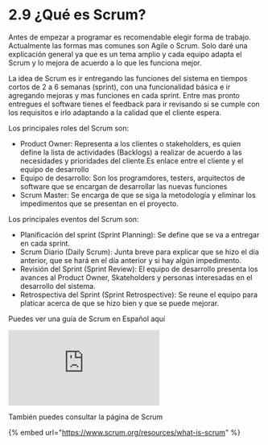 # 2.9 ¿Qué es Scrum?

Antes de empezar a programar es recomendable elegir forma de trabajo. Actualmente las formas mas comunes  son Agile o Scrum. Solo daré una explicación general ya que es un tema amplio y cada equipo adapta el Scrum y lo mejora de acuerdo a lo que les funciona mejor.

La idea de Scrum es ir entregando las funciones del sistema en tiempos cortos de 2 a 6 semanas (sprint), con una funcionalidad básica e ir agregando mejoras y mas funciones en cada sprint. Entre mas pronto entregues el software tienes el feedback para ir revisando si se cumple con los requisitos e irlo adaptando a la calidad que el cliente espera.

Los principales roles del Scrum son:

* Product Owner: Representa a los clientes o stakeholders, es quien define la lista de actividades (Backlogs) a realizar de acuerdo a las necesidades y prioridades del cliente.Es enlace entre el cliente y el equipo de desarrollo
* Equipo de desarrollo: Son los programdores, testers, arquitectos de software que se encargan de desarrollar las nuevas funciones
* Scrum Master: Se encarga de que se siga la metodología y eliminar los impedimentos que se presentan en el proyecto.&#x20;

Los principales eventos del Scrum son:

* Planificación del sprint (Sprint Planning): Se define que se va a entregar en cada sprint.
* Scrum Diario (Daily Scrum): Junta breve para explicar que se hizo el día anterior, que se hará en el día anterior y si hay algún impedimento.
* Revisión del Sprint (Sprint Review): El equipo de desarrollo presenta los avances al Product Owner, Skateholders y personas interesadas en el desarrollo del sistema.
* Retrospectiva del Sprint (Sprint Retrospective): Se reune el equipo para platicar acerca de que se hizo bien y que se puede mejorar.

Puedes ver una guía de Scrum en Español aquí

![](https://www.scrumguides.org/docs/scrumguide/v2017/2017-Scrum-Guide-Spanish-SouthAmerican.pdf)

También puedes consultar la página de Scrum

{% embed url="https://www.scrum.org/resources/what-is-scrum" %}



